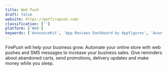 ```yaml
---
title: Web Push
draft: false 
website: https://getfirepush.com/
classification: ['']
platform: ['Web']
keywords: ['AnnounceKit', 'App Reviews Dashboard by Appfigures', 'Avast Passwords for Mac', 'BugFeedr', 'Dashlane Password Changer', 'Gotify', 'Light', 'Magnify', 'Porterhouse', 'Push Notification Preview', 'PushCrew', 'PushOwl', 'PushPrime', 'PushPro', 'Pusha', 'Pushbullet', 'Pusher', 'Pusher Push Notifications API', 'Pushjet', 'SendInBlue', 'Slack Notification for your App', 'drumroll.io']
---
```

FirePush will help your business grow. Automate your online store with web pushes and SMS messages to increase your business sales. Give reminders about abandoned carts, send promotions, delivery updates and make money while you sleep.